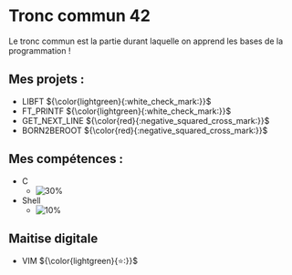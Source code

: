 # Tronc commun 42
Le tronc commun est la partie durant laquelle on apprend les bases de la programmation !
## Mes projets :
- LIBFT ${\color{lightgreen}{:white_check_mark:}}$
- FT_PRINTF ${\color{lightgreen}{:white_check_mark:}}$
- GET_NEXT_LINE ${\color{red}{:negative_squared_cross_mark:}}$
- BORN2BEROOT ${\color{red}{:negative_squared_cross_mark:}}$
## Mes compétences :
- C
  - ![30%](https://progress-bar.dev/30)
- Shell
  - ![10%](https://progress-bar.dev/10)
## Maitise digitale
- VIM ${\color{lightgreen}{⭐:}}$
